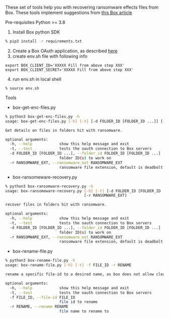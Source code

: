 These set of tools help you with recovering ransomware effects files from Box. 
These tools implement suggestions from [this Box article](https://support.box.com/hc/en-us/articles/360043694054-Ransomware)


Pre-requisites
Python >= 3.8
1. Install Box python SDK
```sh
% pip3 install -r requirements.txt
```
2. Create a Box OAuth application, as described [here](https://developer.box.com/guides/authentication/oauth2/oauth2-setup/)
3. create env.sh file with following info
```
export BOX_CLIENT_ID='XXXXX Fill from above step XXX'
export BOX_CLIENT_SECRET='XXXXX Fill from above step XXX'
```
4. run env.sh in local shell
```
% source env.sh
```

Tools
- box-get-enc-files.py
```sh
% python3 box-get-enc-files.py -h
usage: box-get-enc-files.py [-h] [-t] [-d FOLDER_ID [FOLDER_ID ...]] [-r RANSOMWARE_EXT]

Get details on files in folders hit with ransomware.

optional arguments:
  -h, --help            show this help message and exit
  -t, --test            tests the oauth connection to Box servers
  -d FOLDER_ID [FOLDER_ID ...], --folder_id FOLDER_ID [FOLDER_ID ...]
                        folder ID(s) to work on
  -r RANSOMWARE_EXT, --ransomware_ext RANSOMWARE_EXT
                        ransomware file extension, default is deadbolt
```

- box-ransomeware-recovery.py
```sh
% python3 box-ransomware-recovery.py -h
usage: box-ransomeware-recovery.py [-h] [-t] [-d FOLDER_ID [FOLDER_ID ...]]
                                   [-r RANSOMWARE_EXT]

recover files in folders hit with ransomware.

optional arguments:
  -h, --help            show this help message and exit
  -t, --test            tests the oauth connection to Box servers
  -d FOLDER_ID [FOLDER_ID ...], --folder_id FOLDER_ID [FOLDER_ID ...]
                        folder ID(s) to work on
  -r RANSOMWARE_EXT, --ransomware_ext RANSOMWARE_EXT
                        ransomware file extension, default is deadbolt
```

- box-rename-file.py
```sh
% python3 box-rename-file.py -h
usage: box-rename-file.py [-h] [-t] -f FILE_ID -r RENAME

rename a specific file-id to a desired name, as box does not allow clean UI re-naming.

optional arguments:
  -h, --help            show this help message and exit
  -t, --test            tests the oauth connection to Box servers
  -f FILE_ID, --file-id FILE_ID
                        file id to rename
  -r RENAME, --rename RENAME
                        file name to rename to
```

